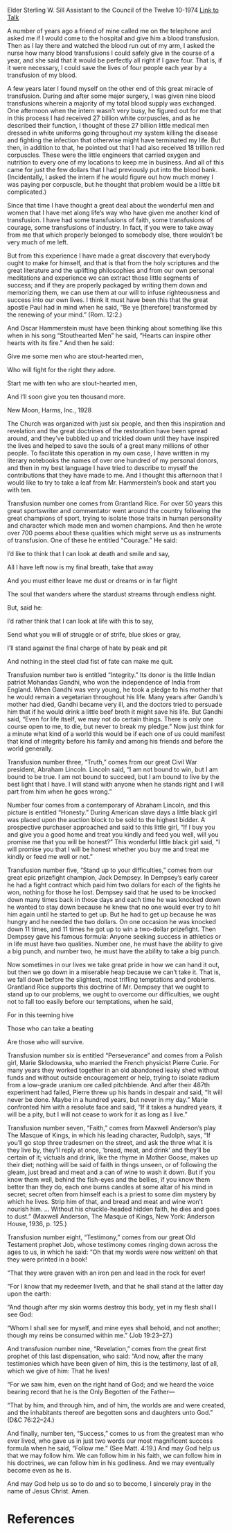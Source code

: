 Elder Sterling W. Sill
Assistant to the Council of the Twelve
10-1974
[Link to Talk](https://www.churchofjesuschrist.org/study/general-conference/1974/10/transfusion?lang=eng)

A number of years ago a friend of mine called me on the telephone and asked me if I would come to the hospital and give him a blood transfusion. Then as I lay there and watched the blood run out of my arm, I asked the nurse how many blood transfusions I could safely give in the course of a year, and she said that it would be perfectly all right if I gave four. That is, if it were necessary, I could save the lives of four people each year by a transfusion of my blood.

A few years later I found myself on the other end of this great miracle of transfusion. During and after some major surgery, I was given nine blood transfusions wherein a majority of my total blood supply was exchanged. One afternoon when the intern wasn’t very busy, he figured out for me that in this process I had received 27 billion white corpuscles, and as he described their function, I thought of these 27 billion little medical men dressed in white uniforms going throughout my system killing the disease and fighting the infection that otherwise might have terminated my life. But then, in addition to that, he pointed out that I had also received 18 trillion red corpuscles. These were the little engineers that carried oxygen and nutrition to every one of my locations to keep me in business. And all of this came for just the few dollars that I had previously put into the blood bank. (Incidentally, I asked the intern if he would figure out how much money I was paying per corpuscle, but he thought that problem would be a little bit complicated.)

Since that time I have thought a great deal about the wonderful men and women that I have met along life’s way who have given me another kind of transfusion. I have had some transfusions of faith, some transfusions of courage, some transfusions of industry. In fact, if you were to take away from me that which properly belonged to somebody else, there wouldn’t be very much of me left.

But from this experience I have made a great discovery that everybody ought to make for himself, and that is that from the holy scriptures and the great literature and the uplifting philosophies and from our own personal meditations and experience we can extract those little segments of success; and if they are properly packaged by writing them down and memorizing them, we can use them at our will to infuse righteousness and success into our own lives. I think it must have been this that the great apostle Paul had in mind when he said, “Be ye [therefore] transformed by the renewing of your mind.” (Rom. 12:2.)

And Oscar Hammerstein must have been thinking about something like this when in his song “Stouthearted Men” he said, “Hearts can inspire other hearts with its fire.” And then he said:





Give me some men who are stout-hearted men,

Who will fight for the right they adore.

Start me with ten who are stout-hearted men,

And I’ll soon give you ten thousand more.





New Moon, Harms, Inc., 1928





The Church was organized with just six people, and then this inspiration and revelation and the great doctrines of the restoration have been spread around, and they’ve bubbled up and trickled down until they have inspired the lives and helped to save the souls of a great many millions of other people. To facilitate this operation in my own case, I have written in my literary notebooks the names of over one hundred of my personal donors, and then in my best language I have tried to describe to myself the contributions that they have made to me. And I thought this afternoon that I would like to try to take a leaf from Mr. Hammerstein’s book and start you with ten.

Transfusion number one comes from Grantland Rice. For over 50 years this great sportswriter and commentator went around the country following the great champions of sport, trying to isolate those traits in human personality and character which made men and women champions. And then he wrote over 700 poems about these qualities which might serve us as instruments of transfusion. One of these he entitled “Courage.” He said:





I’d like to think that I can look at death and smile and say,



All I have left now is my final breath, take that away

And you must either leave me dust or dreams or in far flight

The soul that wanders where the stardust streams through endless night.





But, said he:





I’d rather think that I can look at life with this to say,

Send what you will of struggle or of strife, blue skies or gray,

I’ll stand against the final charge of hate by peak and pit

And nothing in the steel clad fist of fate can make me quit.





Transfusion number two is entitled “Integrity.” Its donor is the little Indian patriot Mohandas Gandhi, who won the independence of India from England. When Gandhi was very young, he took a pledge to his mother that he would remain a vegetarian throughout his life. Many years after Gandhi’s mother had died, Gandhi became very ill, and the doctors tried to persuade him that if he would drink a little beef broth it might save his life. But Gandhi said, “Even for life itself, we may not do certain things. There is only one course open to me, to die, but never to break my pledge.” Now just think for a minute what kind of a world this would be if each one of us could manifest that kind of integrity before his family and among his friends and before the world generally.

Transfusion number three, “Truth,” comes from our great Civil War president, Abraham Lincoln. Lincoln said, “I am not bound to win, but I am bound to be true. I am not bound to succeed, but I am bound to live by the best light that I have. I will stand with anyone when he stands right and I will part from him when he goes wrong.”

Number four comes from a contemporary of Abraham Lincoln, and this picture is entitled “Honesty.” During American slave days a little black girl was placed upon the auction block to be sold to the highest bidder. A prospective purchaser approached and said to this little girl, “If I buy you and give you a good home and treat you kindly and feed you well, will you promise me that you will be honest?” This wonderful little black girl said, “I will promise you that I will be honest whether you buy me and treat me kindly or feed me well or not.”

Transfusion number five, “Stand up to your difficulties,” comes from our great epic prizefight champion, Jack Dempsey. In Dempsey’s early career he had a fight contract which paid him two dollars for each of the fights he won, nothing for those he lost. Dempsey said that he used to be knocked down many times back in those days and each time he was knocked down he wanted to stay down because he knew that no one would ever try to hit him again until he started to get up. But he had to get up because he was hungry and he needed the two dollars. On one occasion he was knocked down 11 times, and 11 times he got up to win a two-dollar prizefight. Then Dempsey gave his famous formula: Anyone seeking success in athletics or in life must have two qualities. Number one, he must have the ability to give a big punch, and number two, he must have the ability to take a big punch.

Now sometimes in our lives we take great pride in how we can hand it out, but then we go down in a miserable heap because we can’t take it. That is, we fall down before the slightest, most trifling temptations and problems. Grantland Rice supports this doctrine of Mr. Dempsey that we ought to stand up to our problems, we ought to overcome our difficulties, we ought not to fall too easily before our temptations, when he said,





For in this teeming hive

Those who can take a beating

Are those who will survive.





Transfusion number six is entitled “Perseverance” and comes from a Polish girl, Marie Sklodowska, who married the French physicist Pierre Curie. For many years they worked together in an old abandoned leaky shed without funds and without outside encouragement or help, trying to isolate radium from a low-grade uranium ore called pitchblende. And after their 487th experiment had failed, Pierre threw up his hands in despair and said, “It will never be done. Maybe in a hundred years, but never in my day.” Marie confronted him with a resolute face and said, “If it takes a hundred years, it will be a pity, but I will not cease to work for it as long as I live.”

Transfusion number seven, “Faith,” comes from Maxwell Anderson’s play The Masque of Kings, in which his leading character, Rudolph, says, “If you’ll go stop three tradesmen on the street, and ask the three what it is they live by, they’ll reply at once, ‘bread, meat, and drink’ and they’ll be certain of it; victuals and drink, like the rhyme in Mother Goose, makes up their diet; nothing will be said of faith in things unseen, or of following the gleam, just bread and meat and a can of wine to wash it down. But if you know them well, behind the fish-eyes and the bellies, if you know them better than they do, each one burns candles at some altar of his mind in secret; secret often from himself each is a priest to some dim mystery by which he lives. Strip him of that, and bread and meat and wine won’t nourish him. … Without his chuckle-headed hidden faith, he dies and goes to dust.” (Maxwell Anderson, The Masque of Kings, New York: Anderson House, 1936, p. 125.)

Transfusion number eight, “Testimony,” comes from our great Old Testament prophet Job, whose testimony comes ringing down across the ages to us, in which he said: “Oh that my words were now written! oh that they were printed in a book!

“That they were graven with an iron pen and lead in the rock for ever!

“For I know that my redeemer liveth, and that he shall stand at the latter day upon the earth:

“And though after my skin worms destroy this body, yet in my flesh shall I see God:

“Whom I shall see for myself, and mine eyes shall behold, and not another; though my reins be consumed within me.” (Job 19:23–27.)

And transfusion number nine, “Revelation,” comes from the great first prophet of this last dispensation, who said: “And now, after the many testimonies which have been given of him, this is the testimony, last of all, which we give of him: That he lives!

“For we saw him, even on the right hand of God; and we heard the voice bearing record that he is the Only Begotten of the Father—

“That by him, and through him, and of him, the worlds are and were created, and the inhabitants thereof are begotten sons and daughters unto God.” (D&C 76:22–24.)

And finally, number ten, “Success,” comes to us from the greatest man who ever lived, who gave us in just two words our most magnificent success formula when he said, “Follow me.” (See Matt. 4:19.) And may God help us that we may follow him. We can follow him in his faith, we can follow him in his doctrines, we can follow him in his godliness. And we may eventually become even as he is.

And may God help us so to do and so to become, I sincerely pray in the name of Jesus Christ. Amen.

# References
